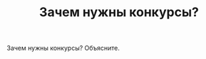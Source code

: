 ﻿---
title: "Зачем нужны конкурсы?"
se.owner.user_id: 329063
se.owner.display_name: "Тарас Атавин"
se.owner.link: "https://ru.meta.stackoverflow.com/users/329063/%d0%a2%d0%b0%d1%80%d0%b0%d1%81-%d0%90%d1%82%d0%b0%d0%b2%d0%b8%d0%bd"
se.link: "https://ru.meta.stackoverflow.com/questions/12216/%d0%97%d0%b0%d1%87%d0%b5%d0%bc-%d0%bd%d1%83%d0%b6%d0%bd%d1%8b-%d0%ba%d0%be%d0%bd%d0%ba%d1%83%d1%80%d1%81%d1%8b"
se.question_id: 12216
se.post_type: question
---
<p>Зачем нужны конкурсы? Объясните.</p>

